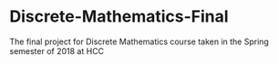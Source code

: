 # Discrete-Mathematics-Final
The final project for Discrete Mathematics course taken in the Spring semester of 2018 at HCC
